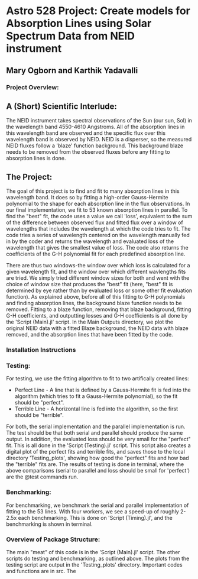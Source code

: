 # Astro 528 Project: Create models for Absorption Lines using Solar Spectrum Data from NEID instrument
## Mary Ogborn and Karthik Yadavalli

### Project Overview:
## A (Short) Scientific Interlude:
The NEID instrument takes spectral observations of the Sun (our sun, Sol) in the wavelength band 4550-4610 Angstroms. All of the absorption lines in this wavelength band are observed and the specific flux over 
this wavelength band is observed by NEID. NEID is a disperser, so the measured NEID fluxes follow a 'blaze' function background. This background blaze needs to be removed from the observed
fluxes before any fitting to absorption lines is done. 

## The Project:
The goal of this project is to find and fit to many absorption lines in this wavelength band. It does so by fitting a high-order Gauss-Hermite polynomial to the shape for each absorption line in the flux observations. 
In our final implementation, we fit to 53 known absorption lines in parallel. To find the "best" fit, the code uses a value we call 'loss', equivalent to the sum of the difference between observed flux and fitted flux over a window 
of wavelengths that includes the wavelength at which the code tries to fit. The code tries a series of wavelength centered on the wavelength manually fed in by the coder and returns the wavelength and evaluated loss of the wavelength
that gives the smallest value of loss. The code also returns the coefficients of the G-H polynomial fit for each predefined absorption line.

There are thus two windows-the window over which loss is calculated for a given wavelength fit, and the window over which different wavlengths fits are tried. We simply tried different window sizes for both and went with the choice of 
window size that produces the "best" fit (here, "best" fit is determined by eye rather than by evaluated loss or some other fit evaluation function). As explained above, before all of this fitting to G-H polynomials and finding absorption 
lines, the background blaze function needs to be removed. Fitting to a blaze function, removing that blaze background, fitting G-H coefficients, and outputting losses and G-H coefficients is all done by the 'Script (Main).jl' script.
In the Main Outputs directory, we plot the original NEID data with a fitted Blaze background, the NEID data with blaze removed, and the absorption lines that have been fitted by the code.

### Installation Instructions
### Testing:
For testing, we use the fitting algorithm to fit to two artifically created lines:
* Perfect Line - A line that is defined by a Gauss-Hermite fit is fed into the algorithm (which tries to fit a Gauss-Hermite polynomial), so the fit should be "perfect". 
* Terrible Line - A horizontal line is fed into the algorithm, so the first should be "terrible".

For both, the serial implementation and the parallel implementation is run. The test should be that both serial and parallel should produce the same output. In addition, the evaluated loss
should be very small for the "perfect" fit. This is all done in the 'Script (Testing).jl' script. This script also creates a digital plot of the perfect fits and terrible fits, and saves those
to the local directory 'Testing_plots', showing how good the "perfect" fits and how bad the "terrible" fits are. The results of testing is done in terminal, where the above comparisons (serial to parallel and loss should be small for 'perfect')
are the @test commands run.


### Benchmarking:
For benchmarking, we benchmark the serial and parallel implementation of fitting to the 53 lines. With four workers, we see a speed-up of roughly 2-2.5x each benchmarking. This is done on 
'Script (Timing).jl', and the benchmarking is shown in terminal. 

### Overview of Package Structure:
The main "meat" of this code is in the 'Script (Main).jl' script. The other scripts do testing and benchmarking, as outlined above. The plots from the testing script are output in the 'Testing_plots' directory.
Important codes and functions are in src. The